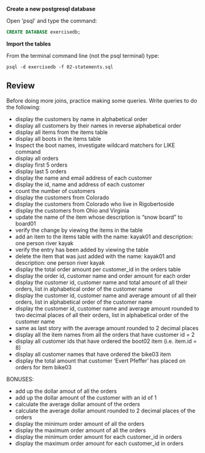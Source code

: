 **Create a new postgresql database**

Open 'psql' and type the command:

```sql
CREATE DATABASE exercisedb;
```

**Import the tables**

From the terminal command line (not the psql terminal) type:

```
psql -d exercisedb -f 02-statements.sql
```

## Review

Before doing more joins, practice making some queries.  Write queries to do the following:

- display the customers by name in alphabetical order
- display all customers by their names in reverse alphabetical order
- display all items from the items table
- display all boots in the items table
- Inspect the boot names, investigate wildcard matchers for LIKE command
- display all orders
- display first 5 orders
- display last 5 orders
- display the name and email address of each customer
- display the id, name and address of each customer
- count the number of customers
- display the customers from Colorado
- display the customers from Colorado who live in Rigobertoside
- display the customers from Ohio and Virginia
- update the name of the item whose description is “snow board” to board01
- verify the change by viewing the items in the table
- add an item to the items table with the name: kayak01 and description: one person river kayak
- verify the entry has been added by viewing the table
- delete the item that was just added with the name: kayak01 and description: one person river kayak
- display the total order amount per customer_id in the orders table
- display the order id, customer name and order amount for each order
- display the customer id, customer name and total amount of all their orders, list in alphabetical order of the customer name
- display the customer id, customer name and average amount of all their orders, list in alphabetical order of the customer name
- display the customer id, customer name and average amount rounded to two decimal places of all their orders, list in alphabetical order of the customer name
- same as last story with the average amount rounded to 2 decimal places
- display all the item names from all the orders that have customer id = 2
- display all customer ids that have ordered the boot02 item (i.e. item.id = 8)
- display all customer names that have ordered the bike03 item
- display the total amount that customer ‘Evert Pfeffer’ has placed on orders for item bike03

BONUSES:

- add up the dollar amout of all the orders
- add up the dollar amount of the customer with an id of 1
- calculate the average dollar amount of the orders
- calculate the average dollar amount rounded to 2 decimal places of the orders
- display the minimum order amount of all the orders
- display the maximum order amount of all the orders
- display the minimum order amount for each customer_id in orders
- display the maximum order amount for each customer_id in orders

